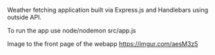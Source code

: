 Weather fetching application built via Express.js and Handlebars using outside API.

To run the app use node/nodemon src/app.js

Image to the front page of the webapp https://imgur.com/aesM3z5
